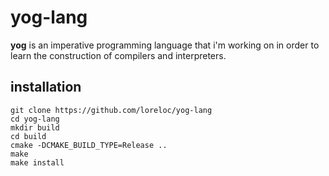 
# yog-lang

**yog** is an imperative programming language that i'm working on in order to learn the construction of compilers and interpreters.  

## installation

```
git clone https://github.com/loreloc/yog-lang
cd yog-lang
mkdir build
cd build
cmake -DCMAKE_BUILD_TYPE=Release ..
make
make install
```

